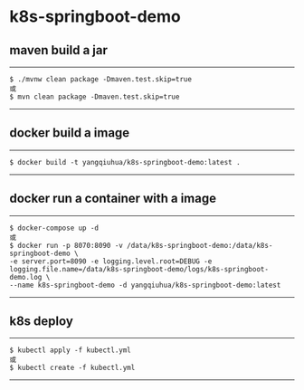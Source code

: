 # k8s-springboot-demo

## maven build a jar

----
	$ ./mvnw clean package -Dmaven.test.skip=true
	或
	$ mvn clean package -Dmaven.test.skip=true
----

## docker build a image

----
	$ docker build -t yangqiuhua/k8s-springboot-demo:latest .
----

## docker run a container with a image

----
    $ docker-compose up -d
    或
	$ docker run -p 8070:8090 -v /data/k8s-springboot-demo:/data/k8s-springboot-demo \
	-e server.port=8090 -e logging.level.root=DEBUG -e logging.file.name=/data/k8s-springboot-demo/logs/k8s-springboot-demo.log \
	--name k8s-springboot-demo -d yangqiuhua/k8s-springboot-demo:latest
----

## k8s deploy

----
    $ kubectl apply -f kubectl.yml
    或
	$ kubectl create -f kubectl.yml
----